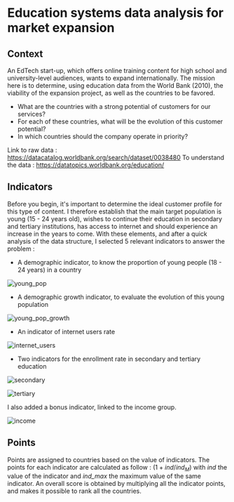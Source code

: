 # Education systems data analysis for market expansion
## Context

An EdTech start-up, which offers online training content for high school and university-level audiences, wants to expand internationally. The mission here is to determine, using education data from the World Bank (2010), the viability of the expansion project, as well as the countries to be favored.

- What are the countries with a strong potential of customers for our services?
- For each of these countries, what will be the evolution of this customer potential?
- In which countries should the company operate in priority?

Link to raw data : https://datacatalog.worldbank.org/search/dataset/0038480
To understand the data : https://datatopics.worldbank.org/education/

## Indicators
Before you begin, it's important to determine the ideal customer profile for this type of content. I therefore establish that the main target population is young (15 - 24 years old), wishes to continue their education in secondary and tertiary institutions, has access to internet and should experience an increase in the years to come. With these elements, and after a quick analysis of the data structure, I selected 5 relevant indicators to answer the problem :

- A demographic indicator, to know the proportion of young people (18 - 24 years) in a country
  
![young_pop](https://github.com/pgrondein/education_system_analysis/assets/113172845/632e02c2-c661-4467-bb48-7ed995add6ee)

- A demographic growth indicator, to evaluate the evolution of this young population
  
![young_pop_growth](https://github.com/pgrondein/education_system_analysis/assets/113172845/5f0a779c-5bd5-4a20-b9c2-2fa41243315d)

- An indicator of internet users rate

![internet_users](https://github.com/pgrondein/education_system_analysis/assets/113172845/43a91e54-fad5-4948-82fd-61458fe9ad87)

- Two indicators for the enrollment rate in secondary and tertiary education

![secondary](https://github.com/pgrondein/education_system_analysis/assets/113172845/f7cb8027-bab5-488a-a214-25bb55dfcea7)

![tertiary](https://github.com/pgrondein/education_system_analysis/assets/113172845/28e785c6-0fb9-47a3-abcd-5b73a61db51b)

I also added a bonus indicator, linked to the income group.

![income](https://github.com/pgrondein/education_system_analysis/assets/113172845/0650f2fc-33ed-4f6d-ad85-19ebe8e19cbb)

## Points
Points are assigned to countries based on the value of indicators.
The points for each indicator are calculated as follow :
$(1 + ind/ind_M)$
with *ind* the value of the indicator and *ind_max* the maximum value of the same indicator.
An overall score is obtained by multiplying all the indicator points, and makes it possible to rank all the countries.
